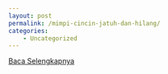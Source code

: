 ```yaml
---
layout: post
permalink: /mimpi-cincin-jatuh-dan-hilang/
categories:
    - Uncategorized
---
```


[Baca Selengkapnya](/02)